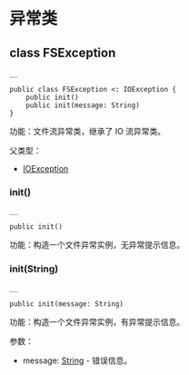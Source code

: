   
# 异常类

## class FSException
    
    __
    
    public class FSException <: IOException {
        public init()
        public init(message: String)
    }
    
功能：文件流异常类，继承了 IO 流异常类。

父类型：

  * [IOException](https://docs.cangjie-lang.cn/docs/1.0.1/libs/std/io/io_package_api/io_package_exceptions.html#class-ioexception)

### init\(\)
    
    __
    
    public init()
    
功能：构造一个文件异常实例，无异常提示信息。

### init\(String\)
    
    __
    
    public init(message: String)
    
功能：构造一个文件异常实例，有异常提示信息。

参数：

  * message: [String](https://docs.cangjie-lang.cn/docs/1.0.1/libs/std/core/core_package_api/core_package_structs.html#struct-string) \- 错误信息。